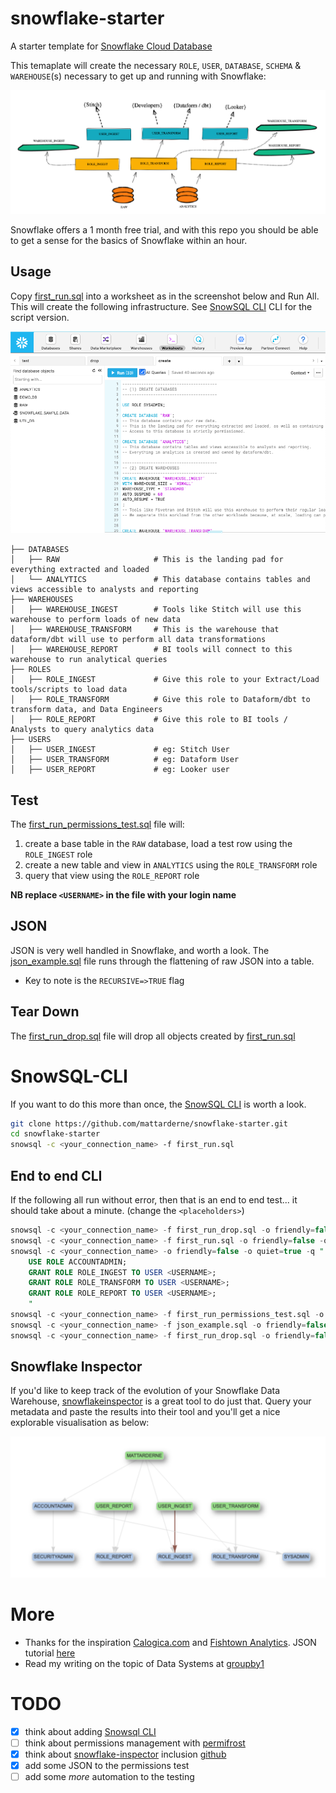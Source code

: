 # snowflake-starter
A starter template for [Snowflake Cloud Database](www.snowflake.com)

This temaplate will create the necessary `ROLE`, `USER`, `DATABASE`, `SCHEMA` & `WAREHOUSE`(s) necessary to get up and running with Snowflake:

![snowflake.png](/assets/snowflake.png)

Snowflake offers a 1 month free trial, and with this repo you should be able to get a sense for the basics of Snowflake within an hour.

## Usage

Copy [first_run.sql](/first_run.sql) into a worksheet as in the screenshot below and Run All. This will create the following infrastructure. See [SnowSQL CLI](#SnowSQL-CLI) CLI for the script version.

![snowflake.png](/assets/worksheet.png)

```
├── DATABASES
│   ├── RAW                     # This is the landing pad for everything extracted and loaded
│   └── ANALYTICS               # This database contains tables and views accessible to analysts and reporting
├── WAREHOUSES
│   ├── WAREHOUSE_INGEST        # Tools like Stitch will use this warehouse to perform loads of new data
│   ├── WAREHOUSE_TRANSFORM     # This is the warehouse that dataform/dbt will use to perform all data transformations
│   ├── WAREHOUSE_REPORT        # BI tools will connect to this warehouse to run analytical queries
├── ROLES
│   ├── ROLE_INGEST             # Give this role to your Extract/Load tools/scripts to load data
│   ├── ROLE_TRANSFORM          # Give this role to Dataform/dbt to transform data, and Data Engineers
│   ├── ROLE_REPORT             # Give this role to BI tools / Analysts to query analytics data
├── USERS
│   ├── USER_INGEST             # eg: Stitch User
│   ├── USER_TRANSFORM          # eg: Dataform User
│   ├── USER_REPORT             # eg: Looker user

```

## Test

The [first_run_permissions_test.sql](/first_run_permissions_test.sql) file will:
1. create a base table in the `RAW` database, load a test row using the `ROLE_INGEST` role
1. create a new table and view in `ANALYTICS` using the `ROLE_TRANSFORM` role
1. query that view using the `ROLE_REPORT` role

**NB replace `<USERNAME>` in the file with your login name** 

## JSON

JSON is very well handled in Snowflake, and worth a look. The [json_example.sql](/json_example.sql) file runs through the flattening of raw JSON into a table.

* Key to note is the `RECURSIVE=>TRUE` flag

## Tear Down

The [first_run_drop.sql](/first_run_drop.sql) file will drop all objects created by [first_run.sql](/first_run.sql) 

# SnowSQL-CLI

If you want to do this more than once, the [SnowSQL CLI](https://docs.snowflake.com/en/user-guide/snowsql.html) is worth a look. 

```bash
git clone https://github.com/mattarderne/snowflake-starter.git
cd snowflake-starter
snowsql -c <your_connection_name> -f first_run.sql
```

## End to end CLI
If the following all run without error, then that is an end to end test... it should take about a minute. (change the `<placeholders>`)

```sql
snowsql -c <your_connection_name> -f first_run_drop.sql -o friendly=false -o quiet=true
snowsql -c <your_connection_name> -f first_run.sql -o friendly=false -o quiet=true
snowsql -c <your_connection_name> -o friendly=false -o quiet=true -q "                                    
    USE ROLE ACCOUNTADMIN;
    GRANT ROLE ROLE_INGEST TO USER <USERNAME>;
    GRANT ROLE ROLE_TRANSFORM TO USER <USERNAME>;
    GRANT ROLE ROLE_REPORT TO USER <USERNAME>;
    "
snowsql -c <your_connection_name> -f first_run_permissions_test.sql -o friendly=false -o quiet=true
snowsql -c <your_connection_name> -f json_example.sql -o friendly=false -o quiet=true
snowsql -c <your_connection_name> -f first_run_drop.sql -o friendly=false -o quiet=true
```

## Snowflake Inspector

If you'd like to keep track of the evolution of your Snowflake Data Warehouse, [snowflakeinspector](http://snowflakeinspector.hashmapinc.com/) is a great tool to do just that. Query your metadata and paste the results into their tool and you'll get a nice explorable visualisation as below:

![snowflakeinspector.png](/assets/snowflakeinspector.png)

# More

* Thanks for the inspiration [Calogica.com](https://Calogica.com) and [Fishtown Analytics](https://blog.fishtownanalytics.com/how-we-configure-snowflake-fc13f1eb36c4). JSON tutorial [here](https://interworks.com/blog/hcalder/2018/06/19/the-ease-of-working-with-json-in-snowflake/)
* Read my writing on the topic of Data Systems at [groupby1](https://groupby1.substack.com/)


# TODO
* [x] think about adding [Snowsql CLI](https://docs.snowflake.com/en/user-guide/snowsql-install-config.html)
* [ ] think about permissions management with [permifrost](https://gitlab.com/gitlab-data/permifrost)
* [x] think about [snowflake-inspector](http://snowflakeinspector.hashmapinc.com/) inclusion [github](https://github.com/hashmapinc/snowflake-inspector)
* [x] add some JSON to the permissions test
* [ ] add some _more_ automation to the testing
